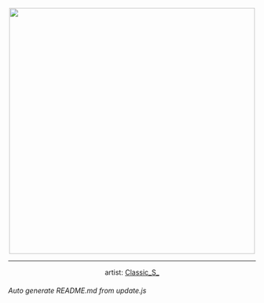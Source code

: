 
<p align="center">
  <img width="500" src="https://nekos.best/api/v2/neko/0200.png">
  <hr/>
  <center>
    artist: <a href="https://twitter.com/i/web/status/1115592673417519104">Classic_S_</a>
  </center>
</p>


###### Auto generate README.md from update.js


